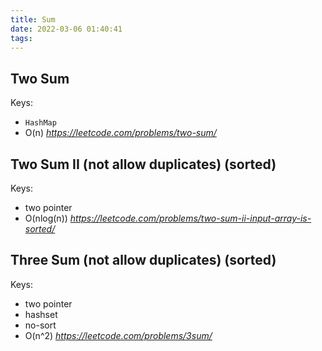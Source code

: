```yaml
---
title: Sum
date: 2022-03-06 01:40:41
tags:
---
```

## Two Sum
Keys: 
- `HashMap`
- O(n)
*https://leetcode.com/problems/two-sum/*

## Two Sum II (not allow duplicates) (sorted)
Keys: 
- two pointer
- O(nlog(n))
*https://leetcode.com/problems/two-sum-ii-input-array-is-sorted/*

## Three Sum (not allow duplicates) (sorted)
Keys: 
- two pointer
- hashset
- no-sort
- O(n^2)
*https://leetcode.com/problems/3sum/*
